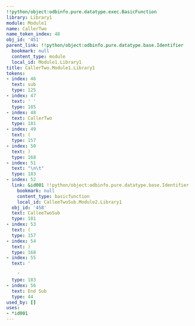```yaml
---
!!python/object:odbinfo.pure.datatype.exec.BasicFunction
library: Library1
module: Module1
name: CallerTwo
name_token_index: 48
obj_id: '451'
parent_link: !!python/object:odbinfo.pure.datatype.base.Identifier
  bookmark: null
  content_type: module
  local_id: Module1.Library1
title: CallerTwo.Module1.Library1
tokens:
- index: 46
  text: sub
  type: 125
- index: 47
  text: ' '
  type: 185
- index: 48
  text: CallerTwo
  type: 181
- index: 49
  text: (
  type: 157
- index: 50
  text: )
  type: 168
- index: 51
  text: "\n\t"
  type: 183
- index: 52
  link: &id001 !!python/object:odbinfo.pure.datatype.base.Identifier
    bookmark: null
    content_type: basicfunction
    local_id: CalleeTwoSub.Module2.Library1
  obj_id: '458'
  text: CalleeTwoSub
  type: 181
- index: 53
  text: (
  type: 157
- index: 54
  text: )
  type: 168
- index: 55
  text: '

    '
  type: 183
- index: 56
  text: End Sub
  type: 44
used_by: []
uses:
- *id001
---
```

